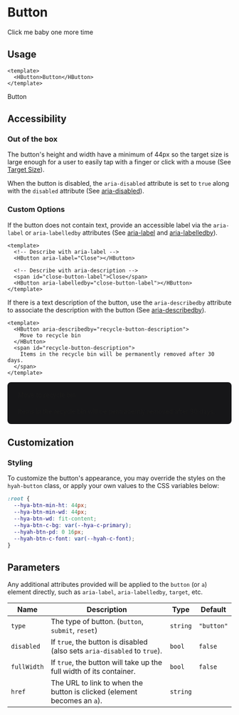 <script setup>
  import { HButton } from 'hyah-vue';
</script>

# Button

Click me baby one more time

## Usage

```vue
<template>
  <HButton>Button</HButton>
</template>
```

<HButton>Button</HButton>

## Accessibility

### Out of the box

The button's height and width have a minimum of 44px so the target size is large enough for a user to easily tap with a finger or click with a mouse (See [Target Size](https://www.w3.org/WAI/WCAG21/Understanding/target-size.html)).

When the button is disabled, the `aria-disabled` attribute is set to `true` along with the `disabled` attribute (See [aria-disabled](https://developer.mozilla.org/en-US/docs/Web/Accessibility/ARIA/Attributes/aria-disabled)).

### Custom Options

If the button does not contain text, provide an accessible label via the `aria-label` or `aria-labelledby` attributes (See [aria-label](https://developer.mozilla.org/en-US/docs/Web/Accessibility/ARIA/Attributes/aria-label) and [aria-labelledby](https://developer.mozilla.org/en-US/docs/Web/Accessibility/ARIA/Attributes/aria-labelledby)).

```vue
<template>
  <!-- Describe with aria-label -->
  <HButton aria-label="Close"></HButton>

  <!-- Describe with aria-description -->
  <span id="close-button-label">Close</span>
  <HButton aria-labelledby="close-button-label"></HButton>
</template>
```

If there is a text description of the button, use the `aria-describedby` attribute to associate the description with the button (See [aria-describedby](https://developer.mozilla.org/en-US/docs/Web/Accessibility/ARIA/Attributes/aria-describedby)).

```vue
<template>
  <HButton aria-describedby="recycle-button-description">
    Move to recycle bin
  </HButton>
  <span id="recycle-button-description">
    Items in the recycle bin will be permanently removed after 30 days.
  </span>
</template>
```

<div style="display: flex; flex-direction: column; gap: 20px; padding: 20px 24px; border-radius: 8px; background-color: #161618">
  <HButton aria-describedby="recycle-button-description">Move to recycle bin</HButton>
  <span id="recycle-button-description">Items in the recycle bin will be permanently removed after 30 days.</span>
</div>

## Customization

### Styling

To customize the button's appearance, you may override the styles on the `hyah-button` class, or apply your own values to the CSS variables below:

```css
:root {
  --hya-btn-min-ht: 44px;
  --hya-btn-min-wd: 44px;
  --hya-btn-wd: fit-content;
  --hya-btn-c-bg: var(--hya-c-primary);
  --hyah-btn-pd: 0 16px;
  --hyah-btn-c-font: var(--hyah-c-font);
}
```

## Parameters

Any additional attributes provided will be applied to the `button` (or `a`) element directly, such as `aria-label`, `aria-labelledby`, `target`, etc.

| Name        | Description                                                              | Type     | Default    |
| ----------- | ------------------------------------------------------------------------ | -------- | ---------- |
| `type`      | The type of button. (`button`, `submit`, `reset`)                        | `string` | `"button"` |
| `disabled`  | If `true`, the button is disabled (also sets `aria-disabled` to `true`). | `bool`   | `false`    |
| `fullWidth` | If `true`, the button will take up the full width of its container.      | `bool`   | `false`    |
| `href`      | The URL to link to when the button is clicked (element becomes an `a`).  | `string` |            |
